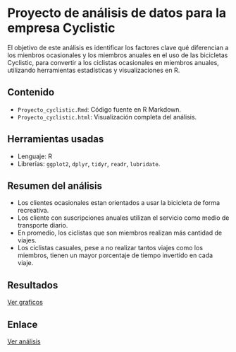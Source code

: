 # Proyecto de análisis de datos para la empresa  Cyclistic

El objetivo de este análisis es identificar los factores clave qué diferencian a los mienbros ocasionales y los miembros
anuales en el uso de las bicicletas Cyclistic, para convertir a los ciclistas ocasionales en miembros anuales, utilizando herramientas estadísticas y visualizaciones en R.

## Contenido
- `Proyecto_cyclistic.Rmd`: Código fuente en R Markdown.
- `Proyecto_cyclistic.html`: Visualización completa del análisis.

## Herramientas usadas
- Lenguaje: R
- Librerías: `ggplot2`, `dplyr`, `tidyr`, `readr`, `lubridate`.

## Resumen del análisis
- Los clientes ocasionales estan orientados a usar la bicicleta de forma recreativa.
- Los cliente con suscripciones anuales utilizan el servicio como medio de transporte diario.
- En promedio, los ciclistas que son miembros realizan más cantidad de viajes.
- Los ciclistas casuales, pese a no realizar tantos viajes como los miembros, tienen un mayor porcentaje de tiempo invertido en cada viaje.

## Resultados

[Ver graficos](https://github.com/hlmm7/Analisis_Cyclistic/blob/main/Imagenes/Promedio%20de%20horas%20por%20dia%20y%20tipo%20de%20usuario.png)

## Enlace
[Ver análisis](https://hlmm7.github.io/Analisis_Cyclistic/Proyecto_cyclistic.html)


